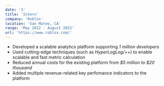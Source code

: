 ```yaml
---
date: '3'
title: 'Intern'
company: 'Roblox'
location: 'San Mateo, CA'
range: 'May 2022 - August 2022'
url: 'https://www.roblox.com/'
---
```


- Developed a scalable analytics platform supporting <em>1 million developers</em>
- Used cutting-edge techniques (such as <em>HyperLogLog/++</em>) to enable scalable and fast metric calculation
- Reduced annual costs for the existing platform from <em>$5 million to $20 thousand</em>
- Added multiple revenue-related key perfomance indicators to the platform